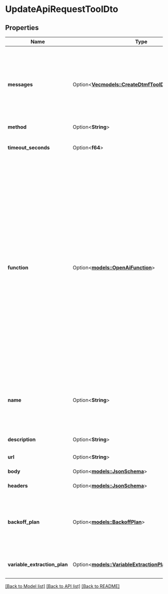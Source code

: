 # UpdateApiRequestToolDto

## Properties

Name | Type | Description | Notes
------------ | ------------- | ------------- | -------------
**messages** | Option<[**Vec<models::CreateDtmfToolDtoMessagesInner>**](CreateDtmfToolDTO_messages_inner.md)> | These are the messages that will be spoken to the user as the tool is running.  For some tools, this is auto-filled based on special fields like `tool.destinations`. For others like the function tool, these can be custom configured. | [optional]
**method** | Option<**String**> |  | [optional]
**timeout_seconds** | Option<**f64**> | This is the timeout in seconds for the request. Defaults to 20 seconds.  @default 20 | [optional]
**function** | Option<[**models::OpenAiFunction**](OpenAIFunction.md)> | This is the function definition of the tool.  For `endCall`, `transferCall`, and `dtmf` tools, this is auto-filled based on tool-specific fields like `tool.destinations`. But, even in those cases, you can provide a custom function definition for advanced use cases.  An example of an advanced use case is if you want to customize the message that's spoken for `endCall` tool. You can specify a function where it returns an argument \"reason\". Then, in `messages` array, you can have many \"request-complete\" messages. One of these messages will be triggered if the `messages[].conditions` matches the \"reason\" argument. | [optional]
**name** | Option<**String**> | This is the name of the tool. This will be passed to the model.  Must be a-z, A-Z, 0-9, or contain underscores and dashes, with a maximum length of 40. | [optional]
**description** | Option<**String**> | This is the description of the tool. This will be passed to the model. | [optional]
**url** | Option<**String**> | This is where the request will be sent. | [optional]
**body** | Option<[**models::JsonSchema**](JsonSchema.md)> | This is the body of the request. | [optional]
**headers** | Option<[**models::JsonSchema**](JsonSchema.md)> | These are the headers to send in the request. | [optional]
**backoff_plan** | Option<[**models::BackoffPlan**](BackoffPlan.md)> | This is the backoff plan if the request fails. Defaults to undefined (the request will not be retried).  @default undefined (the request will not be retried) | [optional]
**variable_extraction_plan** | Option<[**models::VariableExtractionPlan**](VariableExtractionPlan.md)> | This is the plan that controls the variable extraction from the tool's response. | [optional]

[[Back to Model list]](../README.md#documentation-for-models) [[Back to API list]](../README.md#documentation-for-api-endpoints) [[Back to README]](../README.md)


